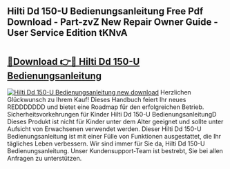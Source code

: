 ## Hilti Dd 150-U Bedienungsanleitung Free Pdf Download - Part-zvZ New Repair Owner Guide - User Service Edition tKNvA

# <h2><a href="http://df215o.blite.top/?on=Hilti+Dd+150-U+Bedienungsanleitung">🔗Download 👉🔴 Hilti Dd 150-U Bedienungsanleitung</a></h2>

[![Hilti Dd 150-U Bedienungsanleitung new download](https://i.imgur.com/lujVjoI.png)](http://df215o.blite.top/?on=Hilti+Dd+150-U+Bedienungsanleitung)
Herzlichen Glückwunsch zu Ihrem Kauf! Dieses Handbuch feiert Ihr neues REDDDDDDD und bietet eine Roadmap für den erfolgreichen Betrieb. Sicherheitsvorkehrungen für Kinder Hilti Dd 150-U BedienungsanleitungD Dieses Produkt ist nicht für Kinder unter dem Alter geeignet und sollte unter Aufsicht von Erwachsenen verwendet werden. Dieser Hilti Dd 150-U Bedienungsanleitung ist mit einer Fülle von Funktionen ausgestattet, die Ihr tägliches Leben verbessern. Wir sind immer für Sie da, Hilti Dd 150-U Bedienungsanleitung. Unser Kundensupport-Team ist bestrebt, Sie bei allen Anfragen zu unterstützen.
